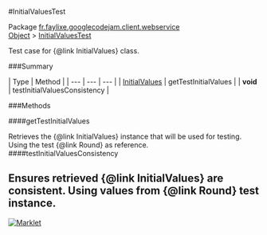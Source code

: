 #InitialValuesTest

Package [fr.faylixe.googlecodejam.client.webservice](README.md)<br>
[Object](../../../../java/langObject.md) > [InitialValuesTest](InitialValuesTest.md)

Test case for {@link InitialValues} class.

###Summary


| Type | Method |
| --- | --- | --- |
| [InitialValues](InitialValues.md) | getTestInitialValues |
| **void** | testInitialValuesConsistency |

###Methods

####getTestInitialValues

Retrieves the {@link InitialValues}
 instance that will be used for testing.
 Using the test {@link Round} as reference.
####testInitialValuesConsistency

Ensures retrieved {@link InitialValues} are
 consistent. Using values from {@link Round}
 test instance.
---
[![Marklet](https://img.shields.io/badge/Generated%20by-Marklet-green.svg)](https://github.com/Faylixe/marklet)